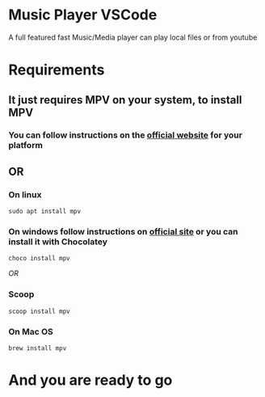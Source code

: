 # Music Player VSCode
A full featured fast Music/Media player can play local files or from youtube

# Requirements
## It just requires MPV on your system, to install MPV

### You can follow instructions on the [official website](https://mpv.io/installation/) for your platform

## OR

### On linux
```
sudo apt install mpv
```

### On windows follow instructions on [official site](https://mpv.io/installation/) or you can install it with **Chocolatey**
```
choco install mpv
```
*OR*
### **Scoop**
```
scoop install mpv
```

### On Mac OS
```
brew install mpv
```

# And you are ready to go